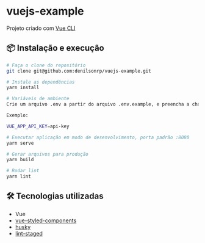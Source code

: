 # vuejs-example

Projeto criado com [Vue CLI](https://cli.vuejs.org/)

## 📦 Instalação e execução

```bash
# Faça o clone do repositório
git clone git@github.com:denilsonrp/vuejs-example.git
```

```bash
# Instale as dependências
yarn install
```

```bash
# Variáveis de ambiente
Crie um arquivo .env a partir do arquivo .env.example, e preencha a chave da API Marvel.

Exemplo:

VUE_APP_API_KEY=api-key
```

```bash
# Executar aplicação em modo de desenvolvimento, porta padrão :8080
yarn serve

# Gerar arquivos para produção
yarn build

# Rodar lint
yarn lint 
```

## 🛠️ Tecnologias utilizadas

- Vue
- [vue-styled-components](https://github.com/styled-components/vue-styled-components)
- [husky](https://github.com/typicode/husky)
- [lint-staged](https://github.com/okonet/lint-staged)
